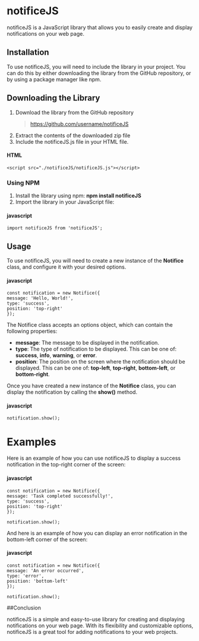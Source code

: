# notificeJS

notificeJS is a JavaScript library that allows you to easily create and display notifications on your web page.

## Installation

To use notificeJS, you will need to include the library in your project. You can do this by either downloading the library from the GitHub repository, or by using a package manager like npm.

## Downloading the Library

1. Download the library from the GitHub repository
   > https://github.com/username/notificeJS
2. Extract the contents of the downloaded zip file
3. Include the notificeJS.js file in your HTML file.

#### HTML

    <script src="./notificeJS/notificeJS.js"></script>

### Using NPM

1. Install the library using npm: **npm install notificeJS**
2. Import the library in your JavaScript file:

#### javascript

    import notificeJS from 'notificeJS';

## Usage

To use notificeJS, you will need to create a new instance of the **Notifice** class, and configure it with your desired options.

#### javascript

    const notification = new Notifice({
    message: 'Hello, World!',
    type: 'success',
    position: 'top-right'
    });

The Notifice class accepts an options object, which can contain the following properties:

- **message**: The message to be displayed in the notification.
- **type**: The type of notification to be displayed. This can be one of: **success**, **info**, **warning**, or **error**.
- **position**: The position on the screen where the notification should be displayed. This can be one of: **top-left**, **top-right**, **bottom-left**, or **bottom-right**.

Once you have created a new instance of the **Notifice** class, you can display the notification by calling the **show()** method.

#### javascript

    notification.show();

# Examples

Here is an example of how you can use notificeJS to display a success notification in the top-right corner of the screen:

#### javascript

    const notification = new Notifice({
    message: 'Task completed successfully!',
    type: 'success',
    position: 'top-right'
    });

    notification.show();

And here is an example of how you can display an error notification in the bottom-left corner of the screen:

#### javascript

    const notification = new Notifice({
    message: 'An error occurred',
    type: 'error',
    position: 'bottom-left'
    });

    notification.show();

##Conclusion

notificeJS is a simple and easy-to-use library for creating and displaying notifications on your web page. With its flexibility and customizable options, notificeJS is a great tool for adding notifications to your web projects.
